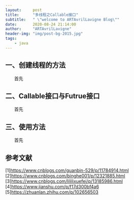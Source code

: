 ```yaml
---
layout:     post
title:      "多线程之Callable接口"
subtitle:   " \"welcome to ARTAvrilLavigne Blog\""
date:       2020-08-24 21:14:00
author:     "ARTAvrilLavigne"
header-img: "img/post-bg-2015.jpg"
tags:
    - java
---
```

## 一、创建线程的方法<br>

　　首先
  
## 二、Callable接口与Futrue接口<br>

　　首先
  
## 三、使用方法<br>

　　首先

## 参考文献<br>
[1]https://www.cnblogs.com/guanbin-529/p/11784914.html<br>
[2]https://www.cnblogs.com/binghe001/p/12321885.html<br>
[3]https://www.cnblogs.com/lililixuefei/p/13185986.html<br>
[4]https://www.jianshu.com/p/f17d300bf4a6<br>
[5]https://zhuanlan.zhihu.com/p/102656503<br>
